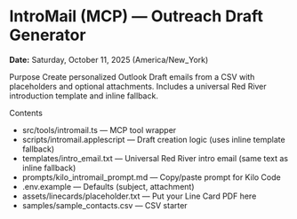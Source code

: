 # IntroMail (MCP) — Outreach Draft Generator

**Date:** Saturday, October 11, 2025 (America/New_York)

Purpose
Create personalized Outlook Draft emails from a CSV with placeholders and optional attachments. Includes a universal Red River introduction template and inline fallback.

Contents
- src/tools/intromail.ts — MCP tool wrapper
- scripts/intromail.applescript — Draft creation logic (uses inline template fallback)
- templates/intro_email.txt — Universal Red River intro email (same text as inline fallback)
- prompts/kilo_intromail_prompt.md — Copy/paste prompt for Kilo Code
- .env.example — Defaults (subject, attachment)
- assets/linecards/placeholder.txt — Put your Line Card PDF here
- samples/sample_contacts.csv — CSV starter

